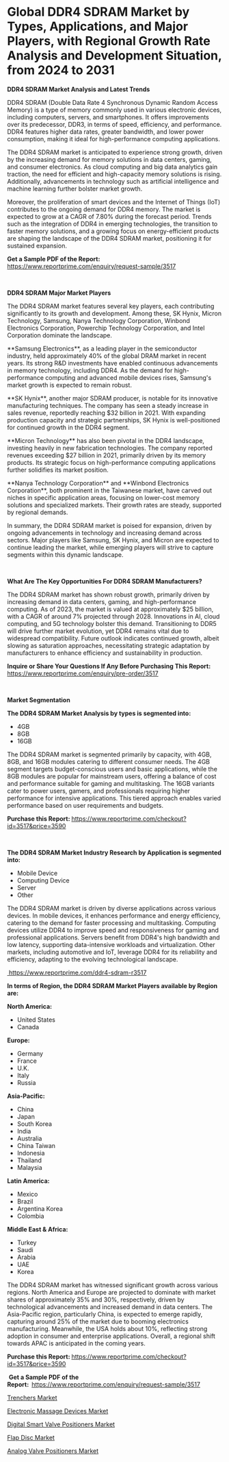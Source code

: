 <p><h1>Global DDR4 SDRAM Market by Types, Applications, and Major Players, with Regional Growth Rate Analysis and Development Situation, from 2024 to 2031</h1></p><p><strong>DDR4 SDRAM Market Analysis and Latest Trends</strong></p>
<p><p>DDR4 SDRAM (Double Data Rate 4 Synchronous Dynamic Random Access Memory) is a type of memory commonly used in various electronic devices, including computers, servers, and smartphones. It offers improvements over its predecessor, DDR3, in terms of speed, efficiency, and performance. DDR4 features higher data rates, greater bandwidth, and lower power consumption, making it ideal for high-performance computing applications.</p><p>The DDR4 SDRAM market is anticipated to experience strong growth, driven by the increasing demand for memory solutions in data centers, gaming, and consumer electronics. As cloud computing and big data analytics gain traction, the need for efficient and high-capacity memory solutions is rising. Additionally, advancements in technology such as artificial intelligence and machine learning further bolster market growth. </p><p>Moreover, the proliferation of smart devices and the Internet of Things (IoT) contributes to the ongoing demand for DDR4 memory. The market is expected to grow at a CAGR of 7.80% during the forecast period. Trends such as the integration of DDR4 in emerging technologies, the transition to faster memory solutions, and a growing focus on energy-efficient products are shaping the landscape of the DDR4 SDRAM market, positioning it for sustained expansion.</p></p>
<p><strong>Get a Sample PDF of the Report:&nbsp;</strong> <a href="https://www.reportprime.com/enquiry/request-sample/3517">https://www.reportprime.com/enquiry/request-sample/3517</a></p>
<p>&nbsp;</p>
<p><strong>DDR4 SDRAM Major Market Players</strong></p>
<p><p>The DDR4 SDRAM market features several key players, each contributing significantly to its growth and development. Among these, SK Hynix, Micron Technology, Samsung, Nanya Technology Corporation, Winbond Electronics Corporation, Powerchip Technology Corporation, and Intel Corporation dominate the landscape.</p><p>**Samsung Electronics**, as a leading player in the semiconductor industry, held approximately 40% of the global DRAM market in recent years. Its strong R&D investments have enabled continuous advancements in memory technology, including DDR4. As the demand for high-performance computing and advanced mobile devices rises, Samsung's market growth is expected to remain robust.</p><p>**SK Hynix**, another major SDRAM producer, is notable for its innovative manufacturing techniques. The company has seen a steady increase in sales revenue, reportedly reaching $32 billion in 2021. With expanding production capacity and strategic partnerships, SK Hynix is well-positioned for continued growth in the DDR4 segment.</p><p>**Micron Technology** has also been pivotal in the DDR4 landscape, investing heavily in new fabrication technologies. The company reported revenues exceeding $27 billion in 2021, primarily driven by its memory products. Its strategic focus on high-performance computing applications further solidifies its market position.</p><p>**Nanya Technology Corporation** and **Winbond Electronics Corporation**, both prominent in the Taiwanese market, have carved out niches in specific application areas, focusing on lower-cost memory solutions and specialized markets. Their growth rates are steady, supported by regional demands.</p><p>In summary, the DDR4 SDRAM market is poised for expansion, driven by ongoing advancements in technology and increasing demand across sectors. Major players like Samsung, SK Hynix, and Micron are expected to continue leading the market, while emerging players will strive to capture segments within this dynamic landscape.</p></p>
<p>&nbsp;</p>
<p><strong>What Are The Key Opportunities For DDR4 SDRAM Manufacturers?</strong></p>
<p><p>The DDR4 SDRAM market has shown robust growth, primarily driven by increasing demand in data centers, gaming, and high-performance computing. As of 2023, the market is valued at approximately $25 billion, with a CAGR of around 7% projected through 2028. Innovations in AI, cloud computing, and 5G technology bolster this demand. Transitioning to DDR5 will drive further market evolution, yet DDR4 remains vital due to widespread compatibility. Future outlook indicates continued growth, albeit slowing as saturation approaches, necessitating strategic adaptation by manufacturers to enhance efficiency and sustainability in production.</p></p>
<p><strong>Inquire or Share Your Questions If Any Before Purchasing This Report:</strong> <a href="https://www.reportprime.com/enquiry/pre-order/3517">https://www.reportprime.com/enquiry/pre-order/3517</a></p>
<p>&nbsp;</p>
<p><strong>Market Segmentation</strong></p>
<p><strong>The DDR4 SDRAM Market Analysis by types is segmented into:</strong></p>
<p><ul><li>4GB</li><li>8GB</li><li>16GB</li></ul></p>
<p><p>The DDR4 SDRAM market is segmented primarily by capacity, with 4GB, 8GB, and 16GB modules catering to different consumer needs. The 4GB segment targets budget-conscious users and basic applications, while the 8GB modules are popular for mainstream users, offering a balance of cost and performance suitable for gaming and multitasking. The 16GB variants cater to power users, gamers, and professionals requiring higher performance for intensive applications. This tiered approach enables varied performance based on user requirements and budgets.</p></p>
<p><strong>Purchase this Report:&nbsp;</strong><a href="https://www.reportprime.com/checkout?id=3517&price=3590">https://www.reportprime.com/checkout?id=3517&price=3590</a></p>
<p>&nbsp;</p>
<p><strong>The DDR4 SDRAM Market Industry Research by Application is segmented into:</strong></p>
<p><ul><li>Mobile Device</li><li>Computing Device</li><li>Server</li><li>Other</li></ul></p>
<p><p>The DDR4 SDRAM market is driven by diverse applications across various devices. In mobile devices, it enhances performance and energy efficiency, catering to the demand for faster processing and multitasking. Computing devices utilize DDR4 to improve speed and responsiveness for gaming and professional applications. Servers benefit from DDR4's high bandwidth and low latency, supporting data-intensive workloads and virtualization. Other markets, including automotive and IoT, leverage DDR4 for its reliability and efficiency, adapting to the evolving technological landscape.</p></p>
<p><a href="https://www.reportprime.com/ddr4-sdram-r3517">&nbsp;https://www.reportprime.com/ddr4-sdram-r3517</a></p>
<p><strong>In terms of Region, the DDR4 SDRAM Market Players available by Region are:</strong></p>
<p>
    <p> <strong> North America: </strong>
        <ul>
            <li>United States</li>
            <li>Canada</li>
        </ul>
        </p> 
    <p> <strong> Europe: </strong>
        <ul>
            <li>Germany</li>
            <li>France</li>
            <li>U.K.</li>
            <li>Italy</li>
            <li>Russia</li>
        </ul>
        </p> 
    <p> <strong> Asia-Pacific: </strong>
        <ul>
            <li>China</li>
            <li>Japan</li>
            <li>South Korea</li>
            <li>India</li>
            <li>Australia</li>
            <li>China Taiwan</li>
            <li>Indonesia</li>
            <li>Thailand</li>
            <li>Malaysia</li>
        </ul>
        </p> 
    <p> <strong> Latin America: </strong>
        <ul>
            <li>Mexico</li>
            <li>Brazil</li>
            <li>Argentina Korea</li>
            <li>Colombia</li>
        </ul>
        </p> 
    <p> <strong> Middle East & Africa: </strong>
        <ul>
            <li>Turkey</li>
            <li>Saudi</li>
            <li>Arabia</li>
            <li>UAE</li>
            <li>Korea</li>
        </ul>
    </p>
    </p>
<p><p>The DDR4 SDRAM market has witnessed significant growth across various regions. North America and Europe are projected to dominate with market shares of approximately 35% and 30%, respectively, driven by technological advancements and increased demand in data centers. The Asia-Pacific region, particularly China, is expected to emerge rapidly, capturing around 25% of the market due to booming electronics manufacturing. Meanwhile, the USA holds about 10%, reflecting strong adoption in consumer and enterprise applications. Overall, a regional shift towards APAC is anticipated in the coming years.</p></p>
<p><strong>Purchase this Report: </strong><a href="https://www.reportprime.com/checkout?id=3517&price=3590">https://www.reportprime.com/checkout?id=3517&price=3590</a></p>
<p>&nbsp;<strong>Get a Sample PDF of the Report:&nbsp;&nbsp;</strong><a href="https://www.reportprime.com/enquiry/request-sample/3517">https://www.reportprime.com/enquiry/request-sample/3517</a></p>
<p><strong></strong></p>
<p><p><a href="https://www.linkedin.com/pulse/global-perspectives-trenchers-market-trends-challenges-forecast-9ugac?trackingId=Qoyk51K%2FTEy8q9590M0PYg%3D%3D">Trenchers Market</a></p><p><a href="https://www.linkedin.com/pulse/electronic-massage-devices-market-trends-regional-insights-5omcf?trackingId=5EN9K5XjThieyrxzpN6%2BOg%3D%3D">Electronic Massage Devices Market</a></p><p><a href="https://issuu.com/reportprime-2/docs/digital-smart-valve-positioners-mar_de0aed3856b6e7">Digital Smart Valve Positioners Market</a></p><p><a href="https://www.linkedin.com/pulse/what-influencing-future-flap-disc-market-insights-growth-a1rjf?trackingId=NQfEd6MpRMKbdiXYz1HnnA%3D%3D">Flap Disc Market</a></p><p><a href="https://issuu.com/reportprime-2/docs/analog-valve-positioners-market-siz_48fd262d2b7e9f">Analog Valve Positioners Market</a></p></p>